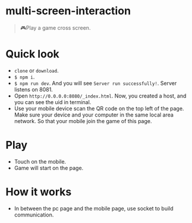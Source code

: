 # multi-screen-interaction
> 🎮Play a game cross screen.

# Quick look

* `clone` or `download`.
* `$ npm i`.
* `$ npm run dev`. And you will see `Server run successfully!`. Server listens on 8081.
* Open `http://0.0.0.0:8080/_index.html`. Now, you created a host, and you can see the uid in terminal.
* Use your mobile device scan the QR code on the top left of the page. Make sure your device and your computer in the same local area network. So that your mobile join the game of this page.

# Play

* Touch on the mobile.
* Game will start on the page.

# How it works

* In between the pc page and the mobile page, use socket to build communication.
